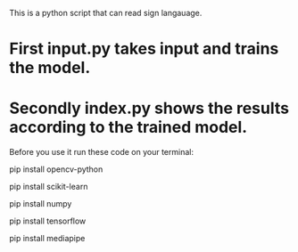 This is a python script that can read sign langauage.
# First input.py takes input and trains the model. 
# Secondly index.py shows the results according to the trained model.

Before you use it run these code on your terminal:

pip install opencv-python

pip install scikit-learn

pip install numpy

pip install tensorflow

pip install mediapipe

